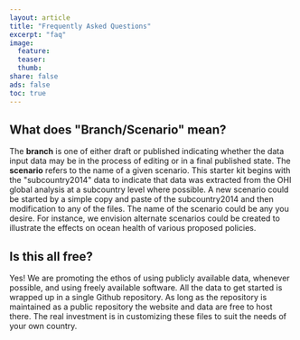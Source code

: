 ```yaml
---
layout: article
title: "Frequently Asked Questions"
excerpt: "faq"
image:
  feature:
  teaser:
  thumb:
share: false
ads: false
toc: true
---
```


## What does "Branch/Scenario" mean?

The **branch** is one of either draft or published indicating whether the data input data may be in the process of editing or in a final published state. The **scenario** refers to the name of a given scenario. This starter kit begins with the "subcountry2014" data to indicate that data was extracted from the OHI global analysis at a subcountry level where possible. A new scenario could be started by a simple copy and paste of the subcountry2014 and then modification to any of the files. The name of the scenario could be any you desire. For instance, we envision alternate scenarios could be created to illustrate the effects on ocean health of various proposed policies.

## Is this all free?

Yes! We are promoting the ethos of using publicly available data, whenever possible, and using freely available software. All the data to get started is wrapped up in a single Github repository. As long as the repository is maintained as a public repository the website and data are free to host there. The real investment is in customizing these files to suit the needs of your own country.
